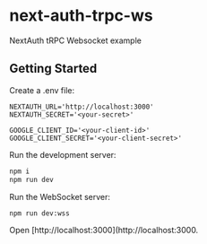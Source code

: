 # next-auth-trpc-ws

NextAuth tRPC Websocket example

## Getting Started

Create a .env file:

```
NEXTAUTH_URL='http://localhost:3000'
NEXTAUTH_SECRET='<your-secret>'

GOOGLE_CLIENT_ID='<your-client-id>'
GOOGLE_CLIENT_SECRET='<your-client-secret>'
```

Run the development server:

```bash
npm i
npm run dev
```

Run the WebSocket server:

```bash
npm run dev:wss
```

Open [http://localhost:3000](http://localhost:3000.
